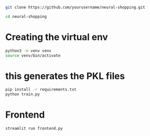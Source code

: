 ```bash
git clone https://github.com/yourusername/neural-shopping.git

cd neural-shopping
```
# Creating the virtual env 
```bash
python3 -m venv venv
source venv/bin/activate
```
# this generates the PKL files 
```bash
pip install -r requirements.txt
python train.py
```

# Frontend 
```bash
streamlit run frontend.py
```